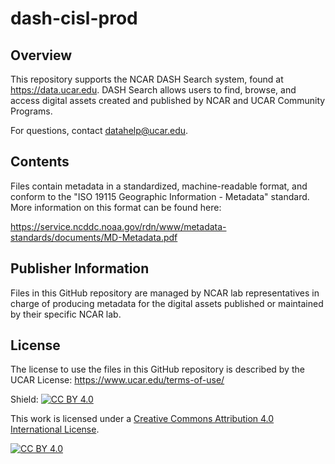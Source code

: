 # dash-cisl-prod

## Overview

This repository supports the NCAR DASH Search system, found at https://data.ucar.edu.   DASH Search allows users to find, browse, and access digital assets created and published by NCAR and UCAR Community Programs.  

For questions, contact datahelp@ucar.edu.

## Contents 

Files contain metadata in a standardized, machine-readable format, and conform to the "ISO 19115 Geographic Information - Metadata" standard.   More information on this format can be found here:   

https://service.ncddc.noaa.gov/rdn/www/metadata-standards/documents/MD-Metadata.pdf

## Publisher Information

Files in this GitHub repository are managed by NCAR lab representatives in charge of producing metadata for the digital assets published or maintained by their specific NCAR lab.

## License

The license to use the files in this GitHub repository is described by the UCAR License:  https://www.ucar.edu/terms-of-use/

Shield: [![CC BY 4.0][cc-by-shield]][cc-by]

This work is licensed under a [Creative Commons Attribution 4.0 International
License][cc-by].

[![CC BY 4.0][cc-by-image]][cc-by]

[cc-by]: http://creativecommons.org/licenses/by/4.0/
[cc-by-image]: https://i.creativecommons.org/l/by/4.0/88x31.png
[cc-by-shield]: https://img.shields.io/badge/License-CC%20BY%204.0-lightgrey.svg
